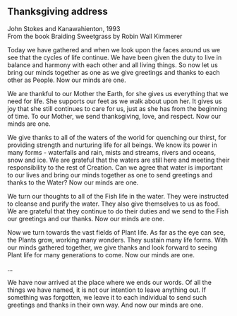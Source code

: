 ## Thanksgiving address

John Stokes and Kanawahienton, 1993  
From the book Braiding Sweetgrass by Robin Wall Kimmerer

Today we have gathered and when we look upon the faces around us we see that the cycles of life continue. We have been given the duty to live in balance and harmony with each other and all living things. So now let us bring our minds together as one as we give greetings and thanks to each other as People. Now our minds are one.

We are thankful to our Mother the Earth, for she gives us everything that we need for life. She supports our feet as we walk about upon her. It gives us joy that she still continues to care for us, just as she has from the beginning of time. To our Mother, we send thanksgiving, love, and respect. Now our minds are one.

We give thanks to all of the waters of the world for quenching our thirst, for providing strength and nurturing life for all beings. We know its power in many forms - waterfalls and rain, mists and streams, rivers and oceans, snow and ice. We are grateful that the waters are still here and meeting their responsibility to the rest of Creation. Can we agree that water is important to our lives and bring our minds together as one to send greetings and thanks to the Water? Now our minds are one.

We turn our thoughts to all of the Fish life in the water. They were instructed to cleanse and purify the water. They also give themselves to us as food. We are grateful that they continue to do their duties and we send to the Fish our greetings and our thanks. Now our minds are one.

Now we turn towards the vast fields of Plant life. As far as the eye can see, the Plants grow, working many wonders. They sustain many life forms. With our minds gathered together, we give thanks and look forward to seeing Plant life for many generations to come. Now our minds are one.

...

We have now arrived at the place where we ends our words. Of all the things we have named, it is not our intention to leave anything out. If something was forgotten, we leave it to each individual to send such greetings and thanks in their own way. And now our minds are one.
